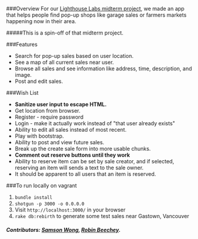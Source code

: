 ###Overview
For our [Lighthouse Labs midterm project](https://github.com/jerath/junk-hunters), we made an app that helps people find pop-up shops like garage sales or farmers markets happening now in their area.

#####This is a spin-off of that midterm project.

###Features
* Search for pop-up sales based on user location.
* See a map of all current sales near user.
* Browse all sales and see information like address, time, description, and image.
* Post and edit sales.

###Wish List
* **Sanitize user input to escape HTML.**
* Get location from browser.
* Register - require password
* Login - make it actually work instead of "that user already exists"
* Ability to edit all sales instead of most recent.
* Play with bootstrap.
* Ability to post and view future sales.
* Break up the create sale form into more usable chunks.
* **Comment out reserve buttons until they work**
* Ability to reserve item can be set by sale creator, and if selected, reserving an item will sends a text to the sale owner.
* It should be apparent to all users that an item is reserved.

###To run locally on vagrant
1. `bundle install`
2. `shotgun -p 3000 -o 0.0.0.0`
3. Visit `http://localhost:3000/` in your browser
4. `rake db:rebirth` to generate some test sales near Gastown, Vancouver

##### Contributors: [Samson Wong](https://github.com/samwongson), [Robin Beechey](https://github.com/robinbeechey).
